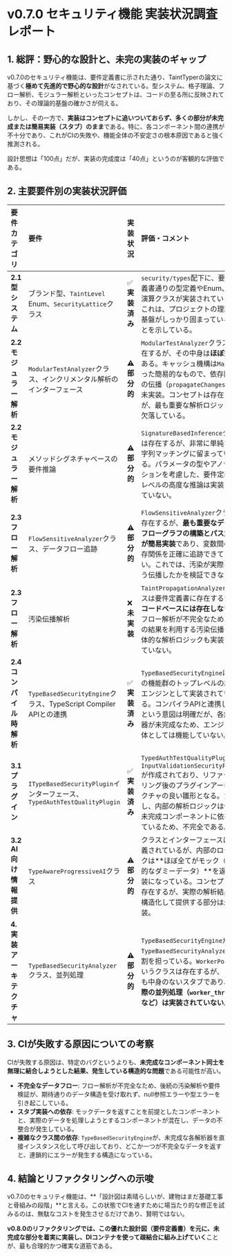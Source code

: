 # v0.7.0 セキュリティ機能 実装状況調査レポート

## 1. 総評：野心的な設計と、未完の実装のギャップ

v0.7.0のセキュリティ機能は、要件定義書に示された通り、TaintTyperの論文に基づく**極めて先進的で野心的な設計**がなされている。型システム、格子理論、フロー解析、モジュラー解析といったコンセプトは、コードの至る所に反映されており、その理論的基盤の確かさが伺える。

しかし、その一方で、**実装はコンセプトに追いついておらず、多くの部分が未完成または簡易実装（スタブ）のまま**である。特に、各コンポーネント間の連携が不十分であり、これがCIの失敗や、機能全体の不安定さの根本原因であると強く推測される。

設計思想は「100点」だが、実装の完成度は「40点」というのが客観的な評価である。

## 2. 主要要件別の実装状況評価

| 要件カテゴリ | 要件 | 実装状況 | 評価・コメント |
| :--- | :--- | :--- | :--- |
| **2.1 型システム** | ブランド型、`TaintLevel` Enum、`SecurityLattice`クラス | ✅ **実装済み** | `security/types`配下に、要件定義書通りの型定義やEnum、格子演算クラスが実装されている。これは、プロジェクトの理論的基盤がしっかり固まっていることを示している。 |
| **2.2 モジュラー解析** | `ModularTestAnalyzer`クラス、インクリメンタル解析のインターフェース | ⚠️ **部分的** | `ModularTestAnalyzer`クラスは存在するが、その中身は**ほぼ空**である。キャッシュ機構は`Map`を使った簡易的なもので、依存関係の伝播（`propagateChanges`）も未実装。コンセプトは存在するが、最も重要な解析ロジックが欠落している。 |
| **2.2 モジュラー解析** | メソッドシグネチャベースの要件推論 | ⚠️ **部分的** | `SignatureBasedInference`クラスは存在するが、非常に単純な文字列マッチングに留まっている。パラメータの型やアノテーションを考慮した、要件定義書レベルの高度な推論は実装されていない。 |
| **2.3 フロー解析** | `FlowSensitiveAnalyzer`クラス、データフロー追跡 | ⚠️ **部分的** | `FlowSensitiveAnalyzer`クラスは存在するが、**最も重要なデータフローグラフの構築とパス解析が簡易実装**であり、変数間の依存関係を正確に追跡できていない。これでは、汚染が実際にどう伝播したかを検証できない。 |
| **2.3 フロー解析** | 汚染伝播解析 | ❌ **未実装** | `TaintPropagationAnalyzer`クラスは要件定義書に存在するが、**コードベースには存在しない**。フロー解析が不完全なため、その結果を利用する汚染伝播の具体的な解析ロジックも実装されていない。 |
| **2.4 コンパイル時解析** | `TypeBasedSecurityEngine`クラス、TypeScript Compiler APIとの連携 | ✅ **実装済み** | `TypeBasedSecurityEngine`は、この機能群のトップレベルの統合エンジンとして実装されている。コンパイラAPIと連携しようという意図は明確だが、各解析器が未完成なため、エンジン全体としては機能していない。 |
| **3.1 プラグイン** | `ITypeBasedSecurityPlugin`インターフェース、`TypedAuthTestQualityPlugin` | ✅ **実装済み** | `TypedAuthTestQualityPlugin`と`InputValidationSecurityPlugin`が作成されており、リファクタリング後のプラグインアーキテクチャの良い雛形となる。ただし、内部の解析ロジックは他の未完成コンポーネントに依存しているため、不完全である。 |
| **3.2 AI向け情報提供** | `TypeAwareProgressiveAI`クラス | ⚠️ **部分的** | クラスとインターフェースは定義されているが、内部のロジックは**ほぼ全てがモック（簡易的なダミーデータ）**を返す実装になっている。コンセプトは存在するが、実際の解析結果を構造化して提供する部分は未実装。 |
| **4. 実装アーキテクチャ** | `TypeBasedSecurityAnalyzer`クラス、並列処理 | ⚠️ **部分的** | `TypeBasedSecurityEngine`が`TypeBasedSecurityAnalyzer`の役割を担っている。`WorkerPool`というクラスは存在するが、これも中身のないスタブであり、**実際の並列処理（`worker_threads`など）は実装されていない**。 |

## 3. CIが失敗する原因についての考察

CIが失敗する原因は、特定のバグというよりも、**未完成なコンポーネント同士を無理に結合しようとした結果、発生している構造的な問題**である可能性が高い。

- **不完全なデータフロー**: フロー解析が不完全なため、後続の汚染解析や要件検証が、期待通りのデータ構造を受け取れず、null参照エラーや型エラーを引き起こしている。
- **スタブ実装への依存**: モックデータを返すことを前提としたコンポーネントと、実際のデータを処理しようとするコンポーネントが混在し、データの不整合が発生している。
- **複雑なクラス間の依存**: `TypeBasedSecurityEngine`が、未完成な各解析器を直接インスタンス化して呼び出しており、どこか一つが不完全なデータを返すと、連鎖的にエラーが発生する構造になっている。

## 4. 結論とリファクタリングへの示唆

v0.7.0のセキュリティ機能は、**「設計図は素晴らしいが、建物はまだ基礎工事と骨組みの段階」**と言える。この状態でCIを通すために場当たり的な修正を試みるのは、無駄なコストを発生させるだけであり、賢明ではない。

**v0.8.0のリファクタリングでは、この優れた設計図（要件定義書）を元に、未完成な部分を着実に実装し、DIコンテナを使って疎結合に組み上げていく**ことが、最も合理的かつ確実な道筋である。
